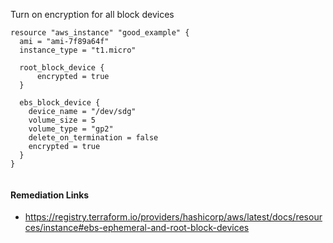 
Turn on encryption for all block devices

```hcl
resource "aws_instance" "good_example" {
  ami = "ami-7f89a64f"
  instance_type = "t1.micro"

  root_block_device {
      encrypted = true
  }

  ebs_block_device {
    device_name = "/dev/sdg"
    volume_size = 5
    volume_type = "gp2"
    delete_on_termination = false
    encrypted = true
  }
}
 
```

#### Remediation Links
 - https://registry.terraform.io/providers/hashicorp/aws/latest/docs/resources/instance#ebs-ephemeral-and-root-block-devices

